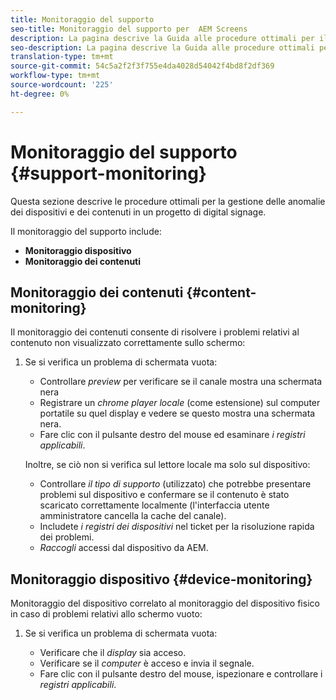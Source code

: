 ```yaml
---
title: Monitoraggio del supporto
seo-title: Monitoraggio del supporto per  AEM Screens
description: La pagina descrive la Guida alle procedure ottimali per il monitoraggio del supporto  AEM Screens
seo-description: La pagina descrive la Guida alle procedure ottimali per il monitoraggio del supporto  AEM Screens
translation-type: tm+mt
source-git-commit: 54c5a2f2f3f755e4da4028d54042f4bd8f2df369
workflow-type: tm+mt
source-wordcount: '225'
ht-degree: 0%

---
```



# Monitoraggio del supporto {#support-monitoring}

Questa sezione descrive le procedure ottimali per la gestione delle anomalie dei dispositivi e dei contenuti in un progetto di digital signage.

Il monitoraggio del supporto include:

* **Monitoraggio dispositivo**
* **Monitoraggio dei contenuti**

## Monitoraggio dei contenuti {#content-monitoring}

Il monitoraggio dei contenuti consente di risolvere i problemi relativi al contenuto non visualizzato correttamente sullo schermo:

1. Se si verifica un problema di schermata vuota:

   * Controllare *preview* per verificare se il canale mostra una schermata nera
   * Registrare un *chrome player locale* (come estensione) sul computer portatile su quel display e vedere se questo mostra una schermata nera.
   * Fare clic con il pulsante destro del mouse ed esaminare *i registri applicabili*.

   Inoltre, se ciò non si verifica sul lettore locale ma solo sul dispositivo:

   * Controllare *il tipo di supporto* (utilizzato) che potrebbe presentare problemi sul dispositivo e confermare se il contenuto è stato scaricato correttamente localmente (l&#39;interfaccia utente amministratore cancella la cache del canale).
   * Includete *i registri dei dispositivi* nel ticket per la risoluzione rapida dei problemi.
   * *Raccogli* accessi dal dispositivo da AEM.


## Monitoraggio dispositivo {#device-monitoring}

Monitoraggio del dispositivo correlato al monitoraggio del dispositivo fisico in caso di problemi relativi allo schermo vuoto:

1. Se si verifica un problema di schermata vuota:

   * Verificare che il *display* sia acceso.
   * Verificare se il *computer* è acceso e invia il segnale.
   * Fare clic con il pulsante destro del mouse, ispezionare e controllare i *registri applicabili*.

